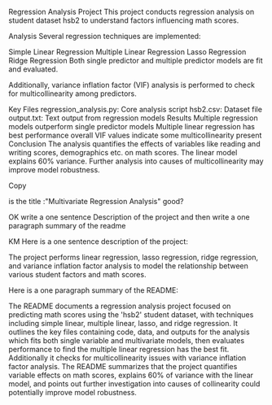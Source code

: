 Regression Analysis Project
This project conducts regression analysis on student dataset hsb2 to understand factors influencing math scores.

Analysis
Several regression techniques are implemented:

Simple Linear Regression
Multiple Linear Regression
Lasso Regression
Ridge Regression
Both single predictor and multiple predictor models are fit and evaluated.

Additionally, variance inflation factor (VIF) analysis is performed to check for multicollinearity among predictors.

Key Files
regression_analysis.py: Core analysis script
hsb2.csv: Dataset file
output.txt: Text output from regression models
Results
Multiple regression models outperform single predictor models
Multiple linear regression has best performance overall
VIF values indicate some multicollinearity present
Conclusion
The analysis quantifies the effects of variables like reading and writing scores, demographics etc. on math scores. The linear model explains 60% variance. Further analysis into causes of multicollinearity may improve model robustness.

Copy


is the title :"Multivariate Regression Analysis" good?

OK write a one sentence Description of the project and then write a one paragraph summary of the readme

KM
Here is a one sentence description of the project:

The project performs linear regression, lasso regression, ridge regression, and variance inflation factor analysis to model the relationship between various student factors and math scores.

Here is a one paragraph summary of the README:

The README documents a regression analysis project focused on predicting math scores using the 'hsb2' student dataset, with techniques including simple linear, multiple linear, lasso, and ridge regression. It outlines the key files containing code, data, and outputs for the analysis which fits both single variable and multivariate models, then evaluates performance to find the multiple linear regression has the best fit. Additionally it checks for multicollinearity issues with variance inflation factor analysis. The README summarizes that the project quantifies variable effects on math scores, explains 60% of variance with the linear model, and points out further investigation into causes of collinearity could potentially improve model robustness.

